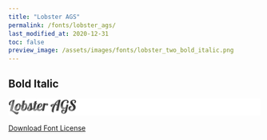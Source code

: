 ```yaml
---
title: "Lobster AGS"
permalink: /fonts/lobster_ags/
last_modified_at: 2020-12-31
toc: false
preview_image: /assets/images/fonts/lobster_two_bold_italic.png
---
```

## Bold Italic
![Lobster AGS](/assets/images/fonts/lobster_two_bold_italic.png)

[Download Font License](https://github.com/inkstitch/inkstitch/tree/main/fonts/lobster_AGS/LICENSE)
